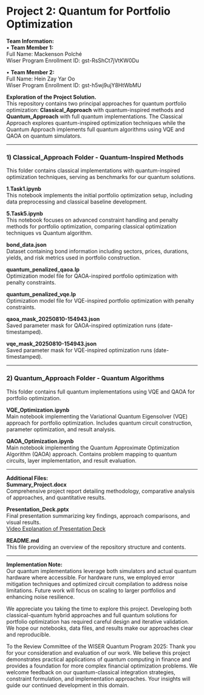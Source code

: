 # Project 2: Quantum for Portfolio Optimization

**Team Information:**  
• **Team Member 1:**  
Full Name: Mackenson Polché  
Wiser Program Enrollment ID: gst-RsShCt7jVtKW0Du  

• **Team Member 2:**  
Full Name: Hein Zay Yar Oo  
Wiser Program Enrollment ID: gst-h5wj9ujY8HtWbMU  

**Exploration of the Project Solution.**  
This repository contains two principal approaches for quantum portfolio optimization: **Classical_Approach** with quantum-inspired methods and **Quantum_Approach** with full quantum implementations. The Classical Approach explores quantum-inspired optimization techniques while the Quantum Approach implements full quantum algorithms using VQE and QAOA on quantum simulators.  

---

### **1) Classical_Approach Folder - Quantum-Inspired Methods**  
This folder contains classical implementations with quantum-inspired optimization techniques, serving as benchmarks for our quantum solutions.

**1.Task1.ipynb**  
This notebook implements the initial portfolio optimization setup, including data preprocessing and classical baseline development.

**5.Task5.ipynb**  
This notebook focuses on advanced constraint handling and penalty methods for portfolio optimization, comparing classical optimization techniques vs Quantum algorithm.

**bond_data.json**  
Dataset containing bond information including sectors, prices, durations, yields, and risk metrics used in portfolio construction.

**quantum_penalized_qaoa.lp**  
Optimization model file for QAOA-inspired portfolio optimization with penalty constraints.

**quantum_penalized_vqe.lp**  
Optimization model file for VQE-inspired portfolio optimization with penalty constraints.

**qaoa_mask_20250810-154943.json**  
Saved parameter mask for QAOA-inspired optimization runs (date-timestamped).

**vqe_mask_20250810-154943.json**  
Saved parameter mask for VQE-inspired optimization runs (date-timestamped).

---

### **2) Quantum_Approach Folder - Quantum Algorithms**  
This folder contains full quantum implementations using VQE and QAOA for portfolio optimization.

**VQE_Optimization.ipynb**  
Main notebook implementing the Variational Quantum Eigensolver (VQE) approach for portfolio optimization. Includes quantum circuit construction, parameter optimization, and result analysis.

**QAOA_Optimization.ipynb**  
Main notebook implementing the Quantum Approximate Optimization Algorithm (QAOA) approach. Contains problem mapping to quantum circuits, layer implementation, and result evaluation.

---

**Additional Files:**  
**Summary_Project.docx**  
Comprehensive project report detailing methodology, comparative analysis of approaches, and quantitative results.

**Presentation_Deck.pptx**  
Final presentation summarizing key findings, approach comparisons, and visual results.  
 [Video Explanation of Presentation Deck](https://drive.google.com/file/d/1XUs6XI8d-iXvxbAhGx-bG_7zMuyher1S/view?usp=sharing)

**README.md**  
This file providing an overview of the repository structure and contents.

---

**Implementation Note:**  
Our quantum implementations leverage both simulators and actual quantum hardware where accessible. For hardware runs, we employed error mitigation techniques and optimized circuit compilation to address noise limitations. Future work will focus on scaling to larger portfolios and enhancing noise resilience.

We appreciate you taking the time to explore this project. Developing both classical-quantum hybrid approaches and full quantum solutions for portfolio optimization has required careful design and iterative validation. We hope our notebooks, data files, and results make our approaches clear and reproducible.

To the Review Committee of the WISER Quantum Program 2025: Thank you for your consideration and evaluation of our work. We believe this project demonstrates practical applications of quantum computing in finance and provides a foundation for more complex financial optimization problems. We welcome feedback on our quantum-classical integration strategies, constraint formulation, and implementation approaches. Your insights will guide our continued development in this domain.

